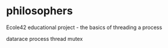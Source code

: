 # philosophers
Ecole42 educational project - the basics of threading a process

datarace
process thread
mutex
